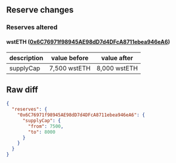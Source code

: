 ## Reserve changes

### Reserves altered

#### wstETH ([0x6C76971f98945AE98dD7d4DFcA8711ebea946eA6](https://gnosisscan.io/address/0x6C76971f98945AE98dD7d4DFcA8711ebea946eA6))

| description | value before | value after |
| --- | --- | --- |
| supplyCap | 7,500 wstETH | 8,000 wstETH |


## Raw diff

```json
{
  "reserves": {
    "0x6C76971f98945AE98dD7d4DFcA8711ebea946eA6": {
      "supplyCap": {
        "from": 7500,
        "to": 8000
      }
    }
  }
}
```